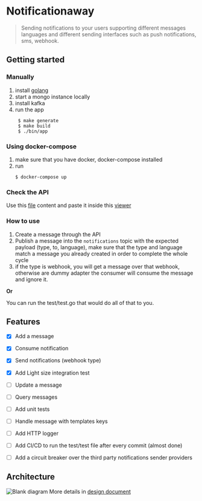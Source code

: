# Notificationaway
> Sending notifications to your users supporting different messages languages and different sending interfaces such as push notifications, sms, webhook. 


## Getting started
### Manually
1. install [golang](https://golang.org/)
1. start a mongo instance locally
1. install kafka
1. run the app
   ```
    $ make generate
    $ make build
    $ ./bin/app 
   ```
### Using docker-compose
1. make sure that you have docker, docker-compose installed
1. run
   ```
   $ docker-compose up
   ```

### Check the API
Use this [file](https://github.com/amrHassanAbdallah/notificationaway/blob/master/api/api.yml) content and paste it inside this [viewer](https://editor.swagger.io/)


### How to use
1. Create a message through the API
2. Publish a message into the `notifications` topic with the expected payload (type, to, language), make sure that the type and language match a message you already created in order to complete the whole cycle
3. if the type is webhook, you will get a message over that webhook, otherwise are dummy adapter the consumer will consume the message and ignore it.


**Or**

You can run the test/test.go that would do all of that to you.


## Features
* [x] Add a message
* [x] Consume notification
* [x] Send notifications (webhook type)
* [x] Add Light size integration test
* [ ] Update a message
* [ ] Query messages
* [ ] Add unit tests
* [ ] Handle message with templates keys
* [ ] Add HTTP logger
* [ ] Add CI/CD to run the test/test file after every commit (almost done)
* [ ] Add a circuit breaker over the third party notifications sender providers


## Architecture
![Blank diagram](https://user-images.githubusercontent.com/15635708/126164351-e290f676-6886-4ffc-9a9c-3a347b0c62f7.png)
More details in [design document](https://drive.google.com/file/d/11mnoDKF4rNicQAYUzmcNaiIbpKJ5doZo/view?usp=sharing)
  
